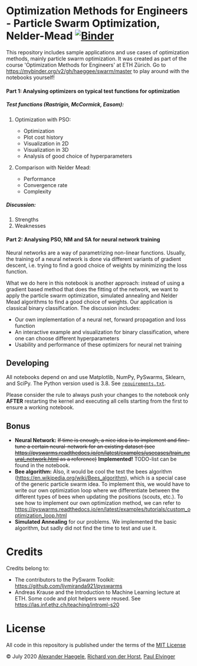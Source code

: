 # **Optimization Methods for Engineers** - Particle Swarm Optimization, Nelder-Mead [![Binder](https://mybinder.org/badge_logo.svg)](https://mybinder.org/v2/gh/haeggee/swarm/master)
This repository includes sample applications and use cases of optimization methods, mainly particle swarm optimization. It was created as part of the course 'Optimization Methods for Engineers' at ETH Zürich. Go to https://mybinder.org/v2/gh/haeggee/swarm/master to play around with the notebooks yourself!

#### Part 1: Analysing optimizers on typical test functions for optimization
##### **Test functions (Rastrigin, McCormick, Easom):**
1. Optimization with PSO:
    * Optimization
    * Plot cost history
    * Visualization in 2D
    * Visualization in 3D 
    * Analysis of good choice of hyperparameters 
    
    
2. Comparison with Nelder Mead:
    * Performance
    * Convergence rate
    * Complexity

##### **Discussion:**
1. Strengths
2. Weaknesses

#### Part 2: Analysing PSO, NM and SA for neural network training
Neural networks are a way of parametrizing non-linear functions. Usually, the training of a neural network is done via different variants of gradient descent, i.e. trying to find a good choice of weights by minimizing the loss function.

What we do here in this notebook is another approach: instead of using a gradient based method that does the fitting of the network, we want to apply the particle swarm optimization, simulated annealing and Nelder Mead algorithms to find a good choice of weights. Our application is classical binary classification. The discussion includes:
* Our own implementation of a neural net, forward propagation and loss function
* An interactive example and visualization for binary classification, where one can choose different hyperparameters
* Usability and performance of these optimizers for neural net training


## Developing

All notebooks depend on and use Matplotlib, NumPy, PySwarms, Sklearn, and SciPy. The Python version used is 3.8. See [`requirements.txt`](https://github.com/haeggee/swarm/blob/master/requirements.txt).

Please consider the rule to always push your changes to the notebook only **AFTER** restarting the kernel and executing all cells starting from the first to ensure a working notebook.

## Bonus
* **Neural Network:** ~~If time is enough, a nice idea is to implement and fine-tune a certain neural-network for an existing dataset (see https://pyswarms.readthedocs.io/en/latest/examples/usecases/train_neural_network.html as a reference)~~ **Implemented!** TODO-list can be found in the notebook.
* **Bee algorithm:** Also, it would be cool the test the bees algorithm (https://en.wikipedia.org/wiki/Bees_algorithm), which is a special case of the generic particle swarm idea. To implement this, we would have to write our own optimization loop where we differentiate between the different types of bees when updating the positions (scouts, etc.). To see how to implement our own optimization method, we can refer to https://pyswarms.readthedocs.io/en/latest/examples/tutorials/custom_optimization_loop.html
* **Simulated Annealing** for our problems. We implemented the basic algorithm, but sadly did not find the time to test and use it.

# Credits
Credits belong to:
* The contributors to the PySwarm Toolkit: https://github.com/ljvmiranda921/pyswarms
* Andreas Krause and the Introduction to Machine Learning lecture at ETH. Some code and plot helpers were reused. See https://las.inf.ethz.ch/teaching/introml-s20

# License
All code in this repository is published under the terms of the [MIT License](LICENSE)

© July 2020 [Alexander Haegele](https://github.com/haeggee), [Richard von der Horst](https://github.com/RichardVDH), [Paul Elvinger](https://github.com/elvingerpaul)
